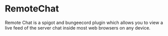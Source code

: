 # RemoteChat
Remote Chat is a spigot and bungeecord plugin which allows you to view a live feed of the server chat inside most web browsers on any device.
